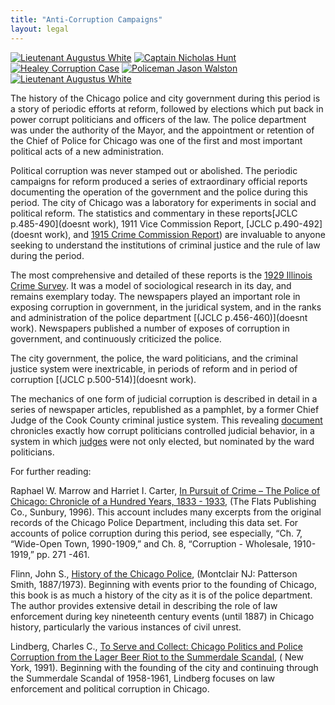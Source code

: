```yaml
---
title: "Anti-Corruption Campaigns"
layout: legal
---
```


[![Lieutenant Augustus White](/img/legal/corruption/white.jpg)](historical/timeline/1917/446/)
[![Captain Nicholas Hunt](/img/legal/corruption/hunt.jpg)](/historical/timeline/1917/431/)
[![Healey Corruption Case](/img/legal/corruption/healey.jpg)](/historical/timeline/1916/430/)
[![Policeman Jason Walston](/img/legal/corruption/walston.jpg)](/historical/timeline/1915/432/)
[![Lieutenant Augustus White](/img/legal/corruption/white_2.jpg)](/historical/timeline/1917/437/)

The history of the Chicago police and city government during this period is a story of periodic efforts at reform, followed by elections which put back in power corrupt politicians and officers of the law. The police department was under the authority of the Mayor, and the appointment or retention of the Chief of Police for Chicago was one of the first and most important political acts of a new administration.

Political corruption was never stamped out or abolished.  The periodic campaigns for reform produced a series of extraordinary official reports documenting the operation of the government and the police during this period.  The city of Chicago was a laboratory for experiments in social and political reform. The statistics and commentary in these reports[JCLC p.485-490](doesnt work), 1911 Vice Commission Report, [JCLC p.490-492](doesnt work), and [1915 Crime Commission Report](/pubs/ccreport/)) are invaluable to anyone seeking to understand the institutions of criminal justice and the rule of law during the period.

The most comprehensive and detailed of these reports is the [1929 Illinois Crime Survey](/pubs/icc/). It was a model of sociological research in its day, and remains exemplary today. The newspapers played an important role in exposing corruption in government, in the juridical system, and in the ranks and administration of the police department [(JCLC p.456-460)](doesnt work). Newspapers published a number of exposes of corruption in government, and continuously criticized the police.

The city government, the police, the ward politicians, and the criminal justice system were inextricable, in periods of reform and in period of corruption [(JCLC p.500-514)](doesnt work).

The mechanics of one form of judicial corruption is described in detail in a series of newspaper articles, republished as a pamphlet, by a former Chief Judge of the Cook County criminal justice system. This revealing [document](/pubs/graft/) chronicles exactly how corrupt politicians controlled judicial behavior, in a system in which [judges](/historical/legal/judges/) were not only elected, but nominated by the ward politicians.

For further reading:

Raphael W. Marrow and Harriet I. Carter, [In Pursuit of Crime – The Police of Chicago: Chronicle of a Hundred Years, 1833 - 1933](https://www.amazon.com/exec/obidos/tg/detail/-/1883033047/qid=1086273906/sr=1-1/ref=sr_1_1/104-5698753-1575148?v=glance&s=books), (The Flats Publishing Co., Sunbury, 1996). This account includes many excerpts from the original records of the Chicago Police Department, including this data set. For accounts of police corruption during this period, see especially, “Ch. 7, “Wide-Open Town, 1990-1909,” and Ch. 8, “Corruption - Wholesale, 1910-1919,” pp. 271 -461.

Flinn, John S., [History of the Chicago Police](https://www.amazon.com/exec/obidos/tg/detail/-/0875851649/qid=1086273953/sr=1-2/ref=sr_1_2/104-5698753-1575148?v=glance&s=books), (Montclair NJ: Patterson Smith, 1887/1973). Beginning with events prior to the founding of Chicago, this book is as much a history of the city as it is of the police department. The author provides extensive detail in describing the role of law enforcement during key nineteenth century events (until 1887) in Chicago history, particularly the various instances of civil unrest.

Lindberg, Charles C., [To Serve and Collect: Chicago Politics and Police Corruption from the Lager Beer Riot to the Summerdale Scandal](https://www.amazon.com/exec/obidos/tg/detail/-/0275934152/qid=1086274008/sr=1-1/ref=sr_1_1/104-5698753-1575148?v=glance&s=books), ( New York, 1991). Beginning with the founding of the city and continuing through the Summerdale Scandal of 1958-1961, Lindberg focuses on law enforcement and political corruption in Chicago.
